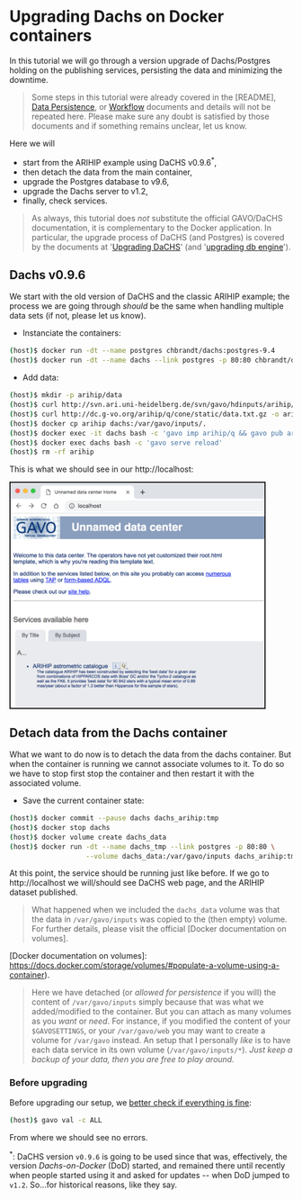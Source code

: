 # Upgrading Dachs on Docker containers

In this tutorial we will go through a version upgrade of Dachs/Postgres holding
on the publishing services, persisting the data and minimizing the downtime.

> Some steps in this tutorial were already covered in the [README],
> [Data Persistence](_Data_Persistence), or [Workflow](_Workflow) documents
> and details will not be repeated here. Please make sure any doubt is
> satisfied by those documents and if something remains unclear, let us know.

Here we will
* start from the ARIHIP example using DaCHS v0.9.6<sup>*</sup>,
* then detach the data from the main container,
* upgrade the Postgres database to v9.6,
* upgrade the Dachs server to v1.2,
* finally, check services.

> As always, this tutorial does _not_ substitute the official GAVO/DaCHS
> documentation, it is complementary to the Docker application.
> In particular, the upgrade process of DaCHS (and Postgres) is covered
> by the documents at '[Upgrading DaCHS]' (and '[upgrading db engine]').

[Upgrading DaCHS]: http://docs.g-vo.org/DaCHS/opguide.html#upgrading-dachs
[upgrading db engine]: http://docs.g-vo.org/DaCHS/howDoI.html#upgrade-the-database-engine

## Dachs v0.9.6

We start with the old version of DaCHS and the classic ARIHIP example; the
process we are going through _should_ be the same when handling multiple
data sets (if not, please let us know).

* Instanciate the containers:
```bash
(host)$ docker run -dt --name postgres chbrandt/dachs:postgres-9.4
(host)$ docker run -dt --name dachs --link postgres -p 80:80 chbrandt/dachs:server-0.9.6
```

* Add data:
```bash
(host)$ mkdir -p arihip/data
(host)$ curl http://svn.ari.uni-heidelberg.de/svn/gavo/hdinputs/arihip/q.rd -o arihip/q.rd
(host)$ curl http://dc.g-vo.org/arihip/q/cone/static/data.txt.gz -o arihip/data/data.txt.gz
(host)$ docker cp arihip dachs:/var/gavo/inputs/.
(host)$ docker exec -it dachs bash -c 'gavo imp arihip/q && gavo pub arihip/q'
(host)$ docker exec dachs bash -c 'gavo serve reload'
(host)$ rm -rf arihip
```
<div>
  <p>This is what we should see in our http://localhost:</p>
  <img src="images/unnamed_arihip.png" alt="ARIHIP example"
    height="400px" border="2px" align="middle"/>
</div>


## Detach data from the Dachs container

What we want to do now is to detach the data from the dachs container.
But when the container is running we cannot associate volumes to it.
To do so we have to stop first stop the container and then restart it with the
associated volume.

* Save the current container state:
```bash
(host)$ docker commit --pause dachs dachs_arihip:tmp
(host)$ docker stop dachs
(host)$ docker volume create dachs_data
(host)$ docker run -dt --name dachs_tmp --link postgres -p 80:80 \
                   --volume dachs_data:/var/gavo/inputs dachs_arihip:tmp
```

At this point, the service should be running just like before.
If we go to http://localhost we will/should see DaCHS web page, and the
ARIHIP dataset published.

> What happened when we included the `dachs_data` volume was that the data in
> `/var/gavo/inputs` was copied to the (then empty) volume. For further details,
> please visit the official [Docker documentation on volumes].

[Docker documentation on volumes]: https://docs.docker.com/storage/volumes/#populate-a-volume-using-a-container).

> Here we have detached (or _allowed for persistence_ if you will) the content
> of `/var/gavo/inputs` simply because that was what we added/modified to the
> container. But you can attach as many volumes as you _want_ or _need_.
> For instance, if you modified the content of your `$GAVOSETTINGS`, or your
> `/var/gavo/web` you may want to create a volume for `/var/gavo` instead.
> An setup that I personally _like_ is to have each data service in its own
> volume (`/var/gavo/inputs/*`).
> _Just keep a backup of your data, then you are free to play around._


### Before upgrading

Before upgrading our setup, we [better check if everything is fine][Upgrading DaCHS]:
```bash
(host)$ gavo val -c ALL
```
From where we should see no errors.






<sup>*</sup>: DaCHS version `v0.9.6` is going to be used since that was,
effectively, the version _Dachs-on-Docker_ (DoD) started, and remained there
until recently when people started using it and asked for updates -- when DoD
jumped to `v1.2`. So...for historical reasons, like they say.
